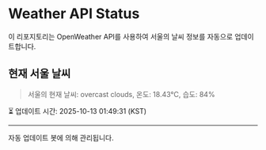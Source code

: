 
# Weather API Status

이 리포지토리는 OpenWeather API를 사용하여 서울의 날씨 정보를 자동으로 업데이트합니다.

## 현재 서울 날씨
> 서울의 현재 날씨: overcast clouds, 온도: 18.43°C, 습도: 84%

⏳ 업데이트 시간: 2025-10-13 01:49:31 (KST)

---
자동 업데이트 봇에 의해 관리됩니다.
